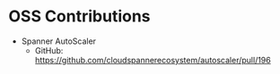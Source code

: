 # OSS Contributions

- Spanner AutoScaler
  - GitHub: https://github.com/cloudspannerecosystem/autoscaler/pull/196
